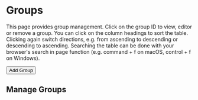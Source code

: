 
Groups
=======

This page provides group management. Click on the group ID to view, editor or remove a group. You can click on the column headings to sort the table. Clicking again switch directions, e.g. from ascending to descending or descending to ascending. Searching the table can be done with your browser's search in page function (e.g. command + f on macOS, control + f on Windows).


<div><button id="add-group">Add Group</button></div><p>

Manage Groups
-------------

<div><group-table id="group-table"></group-table></div>

<script type="module" src="widgets/config.js"></script>

<script type="module" src="widgets/groups.js"></script>

<script type="module">
"use strict";

import { Cfg } from "widgets/config.js";

let group_table = document.getElementById('group-table'),
    add_group = document.getElementById('add-group');

add_group.addEventListener('click', function () {
    window.location.href = 'group.html';
})

function updateRow(key) {
    let oReq = new XMLHttpRequest(),
        api_path = `${Cfg.prefix_path}/api/group/${key}`;
    oReq.addEventListener('load', function () {
        let src = this.responseText,
            obj = JSON.parse(src),
            cl_group_id = obj.cl_group_id;
        group_table.set_group(cl_group_id, obj);
    });
    oReq.open('GET', api_path);
    oReq.send();
}

function updateGroupsTable() {
    /* Iterate through the fetched data, generate a group-display element
       and link to form for editing group data */
    let src = this.responseText,
            keys = JSON.parse(src);
    keys.sort();
    let i = 0;
    for (const key of keys) {
        updateRow(key);
    }
}

function refreshGroups() {
    let oReq = new XMLHttpRequest();
    oReq.addEventListener('load', updateGroupsTable);
    oReq.open('GET', `${Cfg.prefix_path}/api/group`);
    oReq.send();
}

refreshGroups();
</script>
